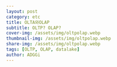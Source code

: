 ```yaml
---
layout: post
category: etc
title: OLTA와OLAP
subtitle: OLTP? OLAP?
cover-img: /assets/img/oltpolap.webp
thumbnail-img: /assets/img/oltpolap.webp
share-img: /assets/img/oltpolap.webp
tags: [OLTP, OLAP, datalake]
author: ADGGi
---
```

